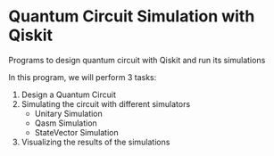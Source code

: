 # Quantum Circuit Simulation with Qiskit
Programs to design quantum circuit with Qiskit and run its simulations

In this program, we will perform 3 tasks:

1. Design a Quantum Circuit
2. Simulating the circuit with different simulators
   - Unitary Simulation
   - Qasm Simulation
   - StateVector Simulation 
3. Visualizing the results of the simulations

